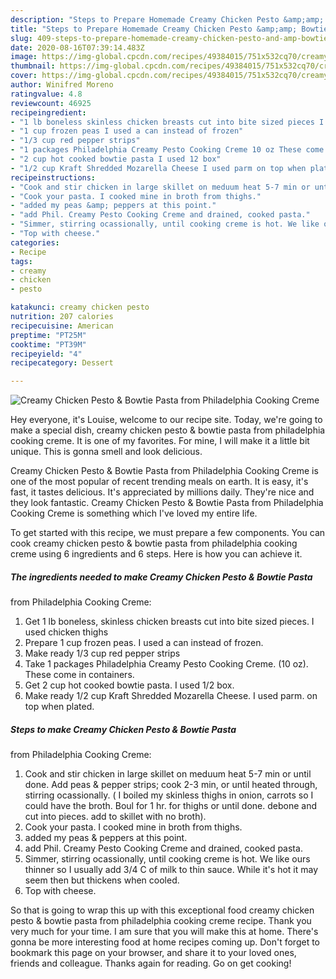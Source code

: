 ```yaml
---
description: "Steps to Prepare Homemade Creamy Chicken Pesto &amp;amp; Bowtie Pasta from Philadelphia Cooking Creme"
title: "Steps to Prepare Homemade Creamy Chicken Pesto &amp;amp; Bowtie Pasta from Philadelphia Cooking Creme"
slug: 409-steps-to-prepare-homemade-creamy-chicken-pesto-and-amp-bowtie-pasta-from-philadelphia-cooking-creme
date: 2020-08-16T07:39:14.483Z
image: https://img-global.cpcdn.com/recipes/49384015/751x532cq70/creamy-chicken-pesto-bowtie-pasta-from-philadelphia-cooking-creme-recipe-main-photo.jpg
thumbnail: https://img-global.cpcdn.com/recipes/49384015/751x532cq70/creamy-chicken-pesto-bowtie-pasta-from-philadelphia-cooking-creme-recipe-main-photo.jpg
cover: https://img-global.cpcdn.com/recipes/49384015/751x532cq70/creamy-chicken-pesto-bowtie-pasta-from-philadelphia-cooking-creme-recipe-main-photo.jpg
author: Winifred Moreno
ratingvalue: 4.8
reviewcount: 46925
recipeingredient:
- "1 lb boneless skinless chicken breasts cut into bite sized pieces I used chicken thighs"
- "1 cup frozen peas I used a can instead of frozen"
- "1/3 cup red pepper strips"
- "1 packages Philadelphia Creamy Pesto Cooking Creme 10 oz These come in containers"
- "2 cup hot cooked bowtie pasta I used 12 box"
- "1/2 cup Kraft Shredded Mozarella Cheese I used parm on top when plated"
recipeinstructions:
- "Cook and stir chicken in large skillet on meduum heat 5-7 min or until done. Add peas &amp; pepper strips; cook 2-3 min, or until heated through, stirring ocassionally. ( I boiled my skinless thighs in onion, carrots so I could have the broth. Boul for 1 hr. for thighs or until done. debone and cut into pieces. add to skillet with no broth)."
- "Cook your pasta. I cooked mine in broth from thighs."
- "added my peas &amp; peppers at this point."
- "add Phil. Creamy Pesto Cooking Creme and drained, cooked pasta."
- "Simmer, stirring ocassionally, until cooking creme is hot. We like ours thinner so I usually add 3/4 C of milk to thin sauce. While it&#39;s hot it may seem then but thickens when cooled."
- "Top with cheese."
categories:
- Recipe
tags:
- creamy
- chicken
- pesto

katakunci: creamy chicken pesto 
nutrition: 207 calories
recipecuisine: American
preptime: "PT25M"
cooktime: "PT39M"
recipeyield: "4"
recipecategory: Dessert

---
```



![Creamy Chicken Pesto &amp; Bowtie Pasta
from Philadelphia Cooking Creme](https://img-global.cpcdn.com/recipes/49384015/751x532cq70/creamy-chicken-pesto-bowtie-pasta-from-philadelphia-cooking-creme-recipe-main-photo.jpg)

Hey everyone, it's Louise, welcome to our recipe site. Today, we're going to make a special dish, creamy chicken pesto &amp; bowtie pasta
from philadelphia cooking creme. It is one of my favorites. For mine, I will make it a little bit unique. This is gonna smell and look delicious.

Creamy Chicken Pesto &amp; Bowtie Pasta
from Philadelphia Cooking Creme is one of the most popular of recent trending meals on earth. It is easy, it's fast, it tastes delicious. It's appreciated by millions daily. They're nice and they look fantastic. Creamy Chicken Pesto &amp; Bowtie Pasta
from Philadelphia Cooking Creme is something which I've loved my entire life.




To get started with this recipe, we must prepare a few components. You can cook creamy chicken pesto &amp; bowtie pasta
from philadelphia cooking creme using 6 ingredients and 6 steps. Here is how you can achieve it.

<!--inarticleads1-->

##### The ingredients needed to make Creamy Chicken Pesto &amp; Bowtie Pasta
from Philadelphia Cooking Creme:

1. Get 1 lb boneless, skinless chicken breasts cut into bite sized pieces. I used chicken thighs
1. Prepare 1 cup frozen peas. I used a can instead of frozen.
1. Make ready 1/3 cup red pepper strips
1. Take 1 packages Philadelphia Creamy Pesto Cooking Creme. (10 oz). These come in containers.
1. Get 2 cup hot cooked bowtie pasta. I used 1/2 box.
1. Make ready 1/2 cup Kraft Shredded Mozarella Cheese. I used parm. on top when plated.




<!--inarticleads2-->

##### Steps to make Creamy Chicken Pesto &amp; Bowtie Pasta
from Philadelphia Cooking Creme:

1. Cook and stir chicken in large skillet on meduum heat 5-7 min or until done. Add peas &amp; pepper strips; cook 2-3 min, or until heated through, stirring ocassionally. ( I boiled my skinless thighs in onion, carrots so I could have the broth. Boul for 1 hr. for thighs or until done. debone and cut into pieces. add to skillet with no broth).
1. Cook your pasta. I cooked mine in broth from thighs.
1. added my peas &amp; peppers at this point.
1. add Phil. Creamy Pesto Cooking Creme and drained, cooked pasta.
1. Simmer, stirring ocassionally, until cooking creme is hot. We like ours thinner so I usually add 3/4 C of milk to thin sauce. While it&#39;s hot it may seem then but thickens when cooled.
1. Top with cheese.




So that is going to wrap this up with this exceptional food creamy chicken pesto &amp; bowtie pasta
from philadelphia cooking creme recipe. Thank you very much for your time. I am sure that you will make this at home. There's gonna be more interesting food at home recipes coming up. Don't forget to bookmark this page on your browser, and share it to your loved ones, friends and colleague. Thanks again for reading. Go on get cooking!
